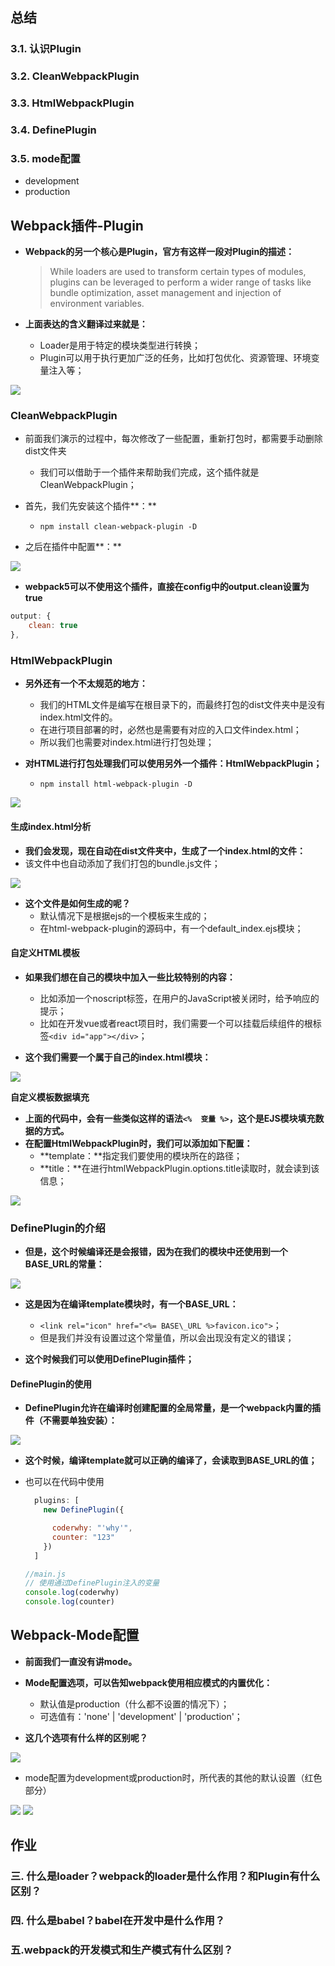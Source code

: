 ## 总结

### 3.1. 认识Plugin

### 3.2. CleanWebpackPlugin

### 3.3. HtmlWebpackPlugin

### 3.4. DefinePlugin

### 3.5. mode配置

* development
* production



## **Webpack插件-Plugin**

- **Webpack的另一个核心是Plugin，官方有这样一段对Plugin的描述：**

  > While loaders are used to transform certain types of modules, plugins can be leveraged to perform a wider range of tasks like bundle optimization, asset management and injection of environment variables.

- **上面表达的含义翻译过来就是：**

  - Loader是用于特定的模块类型进行转换；
  - Plugin可以用于执行更加广泛的任务，比如打包优化、资源管理、环境变量注入等；


![](./image/Aspose.Words.95866b9b-4faf-4384-adef-fa3ec1796fb5.014.jpeg)

### **CleanWebpackPlugin**

- 前面我们演示的过程中，每次修改了一些配置，重新打包时，都需要手动删除dist文件夹
  - 我们可以借助于一个插件来帮助我们完成，这个插件就是CleanWebpackPlugin；

- 首先，我们先安装这个插件**：**
  - `npm install clean-webpack-plugin -D`


- 之后在插件中配置**：**

![](./image/Aspose.Words.95866b9b-4faf-4384-adef-fa3ec1796fb5.016.png)

- **webpack5可以不使用这个插件，直接在config中的output.clean设置为true**

```js
output: {
    clean: true
},
```



### **HtmlWebpackPlugin**

- **另外还有一个不太规范的地方：**
  - 我们的HTML文件是编写在根目录下的，而最终打包的dist文件夹中是没有index.html文件的。
  - 在进行项目部署的时，必然也是需要有对应的入口文件index.html；
  - 所以我们也需要对index.html进行打包处理；

- **对HTML进行打包处理我们可以使用另外一个插件：HtmlWebpackPlugin；**
  - `npm install html-webpack-plugin -D`


![](./image/Aspose.Words.95866b9b-4faf-4384-adef-fa3ec1796fb5.018.png)

#### **生成index.html分析**

- **我们会发现，现在自动在dist文件夹中，生成了一个index.html的文件：**
- 该文件中也自动添加了我们打包的bundle.js文件；

![](./image/Aspose.Words.95866b9b-4faf-4384-adef-fa3ec1796fb5.019.jpeg)

- **这个文件是如何生成的呢？**
  - 默认情况下是根据ejs的一个模板来生成的；
  - 在html-webpack-plugin的源码中，有一个default\_index.ejs模块；


#### **自定义HTML模板**

- **如果我们想在自己的模块中加入一些比较特别的内容：**
  - 比如添加一个noscript标签，在用户的JavaScript被关闭时，给予响应的提示；
  - 比如在开发vue或者react项目时，我们需要一个可以挂载后续组件的根标签`<div id="app"></div>`；

- **这个我们需要一个属于自己的index.html模块：**

![](./image/Aspose.Words.95866b9b-4faf-4384-adef-fa3ec1796fb5.020.jpeg)

**自定义模板数据填充**

- **上面的代码中，会有一些类似这样的语法`<%  变量 %>`，这个是EJS模块填充数据的方式。**
- **在配置HtmlWebpackPlugin时，我们可以添加如下配置：**
  - **template：**指定我们要使用的模块所在的路径；
  - **title：**在进行htmlWebpackPlugin.options.title读取时，就会读到该信息；


![](./image/Aspose.Words.95866b9b-4faf-4384-adef-fa3ec1796fb5.021.jpeg)

### **DefinePlugin的介绍**

- **但是，这个时候编译还是会报错，因为在我们的模块中还使用到一个BASE\_URL的常量：**

![](./image/Aspose.Words.95866b9b-4faf-4384-adef-fa3ec1796fb5.022.png)

- **这是因为在编译template模块时，有一个BASE\_URL：**
  - `<link rel="icon" href="<%= BASE\_URL %>favicon.ico">`；
  - 但是我们并没有设置过这个常量值，所以会出现没有定义的错误；

- **这个时候我们可以使用DefinePlugin插件；**

#### **DefinePlugin的使用**

- **DefinePlugin允许在编译时创建配置的全局常量，是一个webpack内置的插件（不需要单独安装）：**

![](./image/Aspose.Words.95866b9b-4faf-4384-adef-fa3ec1796fb5.023.png)

- **这个时候，编译template就可以正确的编译了，会读取到BASE\_URL的值；**

- 也可以在代码中使用

  ```js
    plugins: [
      new DefinePlugin({
  
        coderwhy: "'why'",
        counter: "123"
      })
    ]
  ```

  ```js
  //main.js
  // 使用通过DefinePlugin注入的变量
  console.log(coderwhy)
  console.log(counter)
  ```

  

## **Webpack-Mode配置**

- **前面我们一直没有讲mode。**
- **Mode配置选项，可以告知webpack使用相应模式的内置优化：**
  - 默认值是production（什么都不设置的情况下）；
  - 可选值有：'none' | 'development' | 'production'；

- **这几个选项有什么样的区别呢？**

![](./image/Aspose.Words.95866b9b-4faf-4384-adef-fa3ec1796fb5.024.jpeg)

- mode配置为development或production时，所代表的其他的默认设置（红色部分）

![](./image/Aspose.Words.95866b9b-4faf-4384-adef-fa3ec1796fb5.025.jpeg) ![](./image/Aspose.Words.95866b9b-4faf-4384-adef-fa3ec1796fb5.026.jpeg)

## 作业

### 三. 什么是loader？webpack的loader是什么作用？和Plugin有什么区别？

### 四. 什么是babel？babel在开发中是什么作用？

### 五.webpack的开发模式和生产模式有什么区别？

